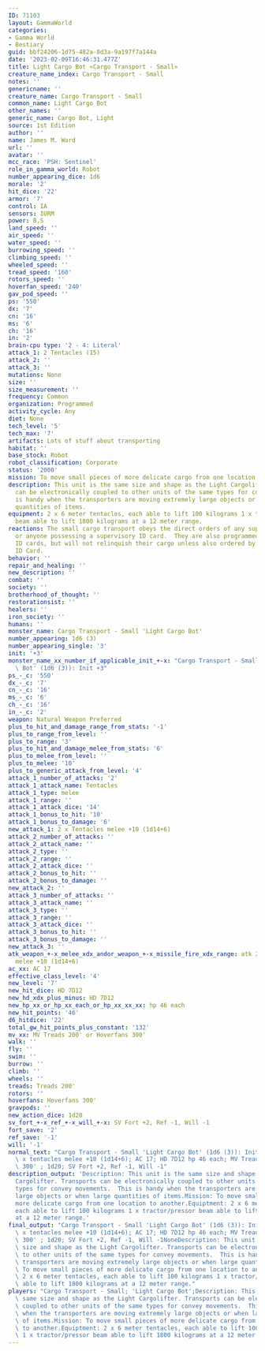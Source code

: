 ```yaml
---
ID: 71103
layout: GammaWorld
categories:
- Gamma World
- Bestiary
guid: bbf24206-1d75-482a-8d3a-9a197f7a144a
date: '2023-02-09T16:46:31.477Z'
title: Light Cargo Bot «Cargo Transport - Small»
creature_name_index: Cargo Transport - Small
notes: ''
genericname: ''
creature_name: Cargo Transport - Small
common_name: Light Cargo Bot
other_names: ''
generic_name: Cargo Bot, Light
source: 1st Edition
author: ''
name: James M. Ward
url: ''
avatar: ''
mcc_race: 'PSH: Sentinel'
role_in_gamma_world: Robot
number_appearing_dice: 1d6
morale: '2'
hit_dice: '22'
armor: '7'
control: IA
sensors: IURM
power: B,S
land_speed: ''
air_speed: ''
water_speed: ''
burrowing_speed: ''
climbing_speed: ''
wheeled_speed: ''
tread_speed: '160'
rotors_speed: ''
hoverfan_speed: '240'
gav_pod_speed: ''
ps: '550'
dx: '7'
cn: '16'
ms: '6'
ch: '16'
in: '2'
brain-cpu type: '2 - 4: Literal'
attack_1: 2 Tentacles (15)
attack_2: ''
attack_3: ''
mutations: None
size: ''
size_measurement: ''
frequency: Common
organization: Programmed
activity_cycle: Any
diet: None
tech_level: '5'
tech_max: '7'
artifacts: Lots of stuff about transporting
habitat: ''
base_stock: Robot
robot_classification: Corporate
status: '2000'
mission: To move small pieces of more delicate cargo from one location to another.
description: This unit is the same size and shape as the Light Cargolifter. Transports
  can be electronically coupled to other units of the same types for convey movements.  This
  is handy when the transporters are moving extremely large objects or when large
  quantities of items.
equipment: 2 x 6 meter tentacles, each able to lift 100 kilograms 1 x tractor/pressor
  beam able to lift 1800 kilograms at a 12 meter range.
reactions: The small cargo transport obeys the direct orders of any supervisory borg,
  or anyone possessing a supervisory ID card.  They are also programmed to obey Civil
  ID cards, but will not relinquish their cargo unless also ordered by a supervisory
  ID Card.
behavior: ''
repair_and_healing: ''
new_description: ''
combat: ''
society: ''
brotherhood_of_thought: ''
restorationsist: ''
healers: ''
iron_society: ''
humans: ''
monster_name: Cargo Transport - Small 'Light Cargo Bot'
number_appearing: 1d6 (3)
number_appearing_single: '3'
init: '+3'
monster_name_xx_number_if_applicable_init_+-x: "Cargo Transport - Small 'Light Cargo\
  \ Bot' (1d6 (3)): Init +3"
ps_-_c: '550'
dx_-_c: '7'
cn_-_c: '16'
ms_-_c: '6'
ch_-_c: '16'
in_-_c: '2'
weapon: Natural Weapon Preferred
plus_to_hit_and_damage_range_from_stats: '-1'
plus_to_range_from_level: ''
plus_to_range: '3'
plus_to_hit_and_damage_melee_from_stats: '6'
plus_to_melee_from_level: ''
plus_to_melee: '10'
plus_to_generic_attack_from_level: '4'
attack_1_number_of_attacks: '2'
attack_1_attack_name: Tentacles
attack_1_type: melee
attack_1_range: ''
attack_1_attack_dice: '14'
attack_1_bonus_to_hit: '10'
attack_1_bonus_to_damage: '6'
new_attack_1: 2 x Tentacles melee +10 (1d14+6)
attack_2_number_of_attacks: ''
attack_2_attack_name: ''
attack_2_type: ''
attack_2_range: ''
attack_2_attack_dice: ''
attack_2_bonus_to_hit: ''
attack_2_bonus_to_damage: ''
new_attack_2: ''
attack_3_number_of_attacks: ''
attack_3_attack_name: ''
attack_3_type: ''
attack_3_range: ''
attack_3_attack_dice: ''
attack_3_bonus_to_hit: ''
attack_3_bonus_to_damage: ''
new_attack_3: ''
atk_weapon_+-x_melee_xdx_andor_weapon_+-x_missile_fire_xdx_range: atk 2 x tentacles
  melee +10 (1d14+6)
ac_xx: AC 17
effective_class_level: '4'
new_level: '7'
new_hit_dice: HD 7D12
new_hd_xdx_plus_minus: HD 7D12
new_hp_xx_or_hp_xx_each_or_hp_xx_xx_xx: hp 46 each
new_hit_points: '46'
d6_hitdice: '22'
total_gw_hit_points_plus_constant: '132'
mv_xx: MV Treads 200' or Hoverfans 300'
walk: ''
fly: ''
swim: ''
burrow: ''
climb: ''
wheels: ''
treads: Treads 200'
rotors: ''
hoverfans: Hoverfans 300'
gravpods: ''
new_action_dice: 1d20
sv_fort_+-x_ref_+-x_will_+-x: SV Fort +2, Ref -1, Will -1
fort_save: '2'
ref_save: '-1'
will: '-1'
normal_text: "Cargo Transport - Small 'Light Cargo Bot' (1d6 (3)): Init +3; atk 2\
  \ x tentacles melee +10 (1d14+6); AC 17; HD 7D12 hp 46 each; MV Treads 200' or Hoverfans\
  \ 300' ; 1d20; SV Fort +2, Ref -1, Will -1"
description_output: 'Description: This unit is the same size and shape as the Light
  Cargolifter. Transports can be electronically coupled to other units of the same
  types for convey movements.  This is handy when the transporters are moving extremely
  large objects or when large quantities of items.Mission: To move small pieces of
  more delicate cargo from one location to another.Equiptment: 2 x 6 meter tentacles,
  each able to lift 100 kilograms 1 x tractor/pressor beam able to lift 1800 kilograms
  at a 12 meter range.'
final_output: "Cargo Transport - Small 'Light Cargo Bot' (1d6 (3)): Init +3; atk 2\
  \ x tentacles melee +10 (1d14+6); AC 17; HD 7D12 hp 46 each; MV Treads 200' or Hoverfans\
  \ 300' ; 1d20; SV Fort +2, Ref -1, Will -1NoneDescription: This unit is the same\
  \ size and shape as the Light Cargolifter. Transports can be electronically coupled\
  \ to other units of the same types for convey movements.  This is handy when the\
  \ transporters are moving extremely large objects or when large quantities of items.Mission:\
  \ To move small pieces of more delicate cargo from one location to another.Equiptment:\
  \ 2 x 6 meter tentacles, each able to lift 100 kilograms 1 x tractor/pressor beam\
  \ able to lift 1800 kilograms at a 12 meter range."
players: "Cargo Transport - Small; 'Light Cargo Bot';Description: This unit is the\
  \ same size and shape as the Light Cargolifter. Transports can be electronically\
  \ coupled to other units of the same types for convey movements.  This is handy\
  \ when the transporters are moving extremely large objects or when large quantities\
  \ of items.Mission: To move small pieces of more delicate cargo from one location\
  \ to another.Equiptment: 2 x 6 meter tentacles, each able to lift 100 kilograms\
  \ 1 x tractor/pressor beam able to lift 1800 kilograms at a 12 meter range.|"
---
```

</br>